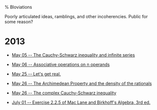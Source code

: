 % Bloviations

Poorly articulated ideas, ramblings, and other incoherencies. Public for some reason?

# 2013

 - [May 05 -- The Cauchy-Schwarz inequality and infinite series](20130505-cauchy_schwarz_infinite_series.html)

 - [May 06 -- Associative operations on n operands](20130506-associative_operators_on_n_args.html)

 - [May 25 -- Let's get real.](20130525-lets_get_real.html)

 - [May 26 -- The Archimedean Property and the density of the rationals](20130526-archimedean_property_and_density.html)

 - [May 26 -- The complex Cauchy-Schwarz inequality](20130526-complex_cauchy_schwarz.html)

 - [July 01 -- Exercise 2.2.5 of Mac Lane and Birkhoff's Algebra, 3rd ed.](20130701-MacLane_Birkhoff_Exercise_2_2_5.html)


